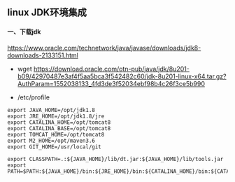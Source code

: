 ##  linux JDK环境集成
        
####  一、下载jdk
https://www.oracle.com/technetwork/java/javase/downloads/jdk8-downloads-2133151.html
-   wget https://download.oracle.com/otn-pub/java/jdk/8u201-b09/42970487e3af4f5aa5bca3f542482c60/jdk-8u201-linux-x64.tar.gz?AuthParam=1552038133_4fd3de3f52034ebf98b4c26f3ce5b990

-   /etc/profile
```text
export JAVA_HOME=/opt/jdk1.8
export JRE_HOME=/opt/jdk1.8/jre
export CATALINA_HOME=/opt/tomcat8
export CATALINA_BASE=/opt/tomcat8
export TOMCAT_HOME=/opt/tomcat8
export M2_HOME=/opt/maven3.6
export GIT_HOME=/usr/local/git

export CLASSPATH=.:${JAVA_HOME}/lib/dt.jar:${JAVA_HOME}/lib/tools.jar
export PATH=$PATH:${JAVA_HOME}/bin:${JRE_HOME}/bin:${CATALINA_HOME}/bin:${CATALINA_BASE}/bin:${TOMCAT_HOME}/bin:${M2_HOME}/bin:${GIT_HOME}/bin

```